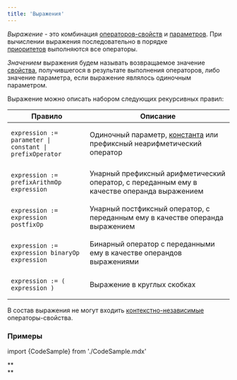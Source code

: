 ```yaml
---
title: 'Выражения'
---
```


*Выражение* - это комбинация [операторов-свойств](Property_operators.md) и [параметров](Properties.md). При вычислении выражения последовательно в порядке [приоритетов](Operator_priority.md) выполняются все операторы.

*Значением* выражения будем называть возвращаемое значение [свойства](Properties.md), получившегося в результате выполнения операторов, либо значение параметра, если выражение являлось одиночным параметром.

Выражение можно описать набором следующих рекурсивных правил:

|<strong>Правило</strong>|<strong>Описание</strong>|
|---|---|
|<pre><code>expression := parameter \| constant \| prefixOperator</code></pre>|Одиночный параметр, [константа](Constant.md) или префиксный неарифметический оператор|
|<pre><code>expression := prefixArithmOp expression</code></pre>|Унарный префиксный арифметический оператор, с переданным ему в качестве операнда выражением|
|<pre><code>expression := expression postfixOp</code></pre>|Унарный постфиксный оператор, с переданным ему в качестве операнда выражением|
|<pre><code>expression := expression binaryOp expression</code></pre>|Бинарный оператор с переданными ему в качестве операндов выражениями|
|<pre><code>expression := ( expression )</code></pre>|Выражение в круглых скобках|

В состав выражения не могут входить [контекстно-независимые](Property_operators.md#contextindependent) операторы-свойства.

### Примеры

import {CodeSample} from './CodeSample.mdx'

<CodeSample url="https://ru-documentation.lsfusion.org/sample?file=ExpressionSample"/>

**  
**
